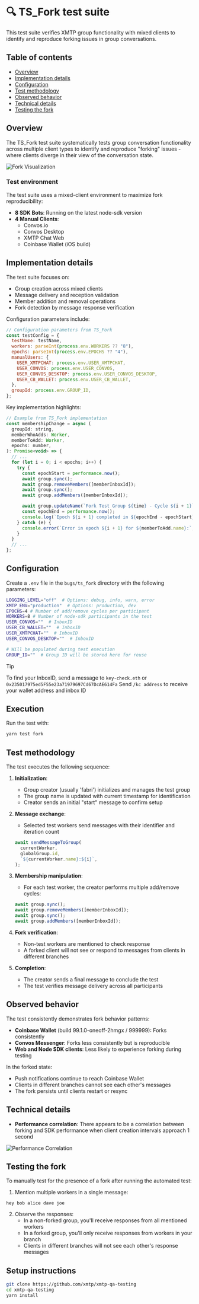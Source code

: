 # 🔍 TS_Fork test suite

This test suite verifies XMTP group functionality with mixed clients to identify and reproduce forking issues in group conversations.

## Table of contents

- [Overview](#overview)
- [Implementation details](#implementation-details)
- [Configuration](#configuration)
- [Test methodology](#test-methodology)
- [Observed behavior](#observed-behavior)
- [Technical details](#technical-details)
- [Testing the fork](#testing-the-fork)

## Overview

The TS_Fork test suite systematically tests group conversation functionality across multiple client types to identify and reproduce "forking" issues - where clients diverge in their view of the conversation state.

![Fork Visualization](https://github.com/user-attachments/assets/e4842b28-e1c4-4a6c-87ac-2e11651b2939)

### Test environment

The test suite uses a mixed-client environment to maximize fork reproducibility:

- **8 SDK Bots**: Running on the latest node-sdk version
- **4 Manual Clients**:
  - Convos.io
  - Convos Desktop
  - XMTP Chat Web
  - Coinbase Wallet (iOS build)

## Implementation details

The test suite focuses on:

- Group creation across mixed clients
- Message delivery and reception validation
- Member addition and removal operations
- Fork detection by message response verification

Configuration parameters include:

```javascript
// Configuration parameters from TS_Fork
const testConfig = {
  testName: testName,
  workers: parseInt(process.env.WORKERS ?? "8"),
  epochs: parseInt(process.env.EPOCHS ?? "4"),
  manualUsers: {
    USER_XMTPCHAT: process.env.USER_XMTPCHAT,
    USER_CONVOS: process.env.USER_CONVOS,
    USER_CONVOS_DESKTOP: process.env.USER_CONVOS_DESKTOP,
    USER_CB_WALLET: process.env.USER_CB_WALLET,
  },
  groupId: process.env.GROUP_ID,
};
```

Key implementation highlights:

```javascript
// Example from TS_Fork implementation
const membershipChange = async (
  groupId: string,
  memberWhoAdds: Worker,
  memberToAdd: Worker,
  epochs: number,
): Promise<void> => {
  // ...
  for (let i = 0; i < epochs; i++) {
    try {
      const epochStart = performance.now();
      await group.sync();
      await group.removeMembers([memberInboxId]);
      await group.sync();
      await group.addMembers([memberInboxId]);

      await group.updateName(`Fork Test Group ${time} - Cycle ${i + 1}`);
      const epochEnd = performance.now();
      console.log(`Epoch ${i + 1} completed in ${epochEnd - epochStart}ms`);
    } catch (e) {
      console.error(`Error in epoch ${i + 1} for ${memberToAdd.name}:`, e);
    }
  }
  // ...
};
```

## Configuration

Create a `.env` file in the `bugs/ts_fork` directory with the following parameters:

```bash
LOGGING_LEVEL="off"  # Options: debug, info, warn, error
XMTP_ENV="production"  # Options: production, dev
EPOCHS=4 # Number of add/remove cycles per participant
WORKERS=8 # Number of node-sdk participants in the test
USER_CONVOS=""  # InboxID
USER_CB_WALLET=""  # InboxID
USER_XMTPCHAT=""  # InboxID
USER_CONVOS_DESKTOP=""  # InboxID

# Will be populated during test execution
GROUP_ID=""  # Group ID will be stored here for reuse
```

> [!TIP]
> To find your InboxID, send a message to `key-check.eth` or `0x235017975ed5F55e23a71979697Cd67DcAE614Fa`
> Send `/kc address` to receive your wallet address and inbox ID

## Execution

Run the test with:

```bash
yarn test fork
```

## Test methodology

The test executes the following sequence:

1. **Initialization**:

   - Group creator (usually 'fabri') initializes and manages the test group
   - The group name is updated with current timestamp for identification
   - Creator sends an initial "start" message to confirm setup

2. **Message exchange**:

   - Selected test workers send messages with their identifier and iteration count

   ```typescript
   await sendMessageToGroup(
     currentWorker,
     globalGroup.id,
     `${currentWorker.name}:${i}`,
   );
   ```

3. **Membership manipulation**:

   - For each test worker, the creator performs multiple add/remove cycles:

   ```typescript
   await group.sync();
   await group.removeMembers([memberInboxId]);
   await group.sync();
   await group.addMembers([memberInboxId]);
   ```

4. **Fork verification**:

   - Non-test workers are mentioned to check response
   - A forked client will not see or respond to messages from clients in different branches

5. **Completion**:
   - The creator sends a final message to conclude the test
   - The test verifies message delivery across all participants

## Observed behavior

The test consistently demonstrates fork behavior patterns:

- **Coinbase Wallet** (build 99.1.0-oneoff-2hmgx / 999999): Forks consistently
- **Convos Messenger**: Forks less consistently but is reproducible
- **Web and Node SDK clients**: Less likely to experience forking during testing

In the forked state:

- Push notifications continue to reach Coinbase Wallet
- Clients in different branches cannot see each other's messages
- The fork persists until clients restart or resync

## Technical details

- **Performance correlation**: There appears to be a correlation between forking and SDK performance when client creation intervals approach 1 second

![Performance Correlation](https://github.com/user-attachments/assets/e3836192-1be5-44bf-8738-3b15a185b842)

## Testing the fork

To manually test for the presence of a fork after running the automated test:

1. Mention multiple workers in a single message:

```
hey bob alice dave joe
```

2. Observe the responses:
   - In a non-forked group, you'll receive responses from all mentioned workers
   - In a forked group, you'll only receive responses from workers in your branch
   - Clients in different branches will not see each other's response messages

## Setup instructions

```bash
git clone https://github.com/xmtp/xmtp-qa-testing
cd xmtp-qa-testing
yarn install
```

